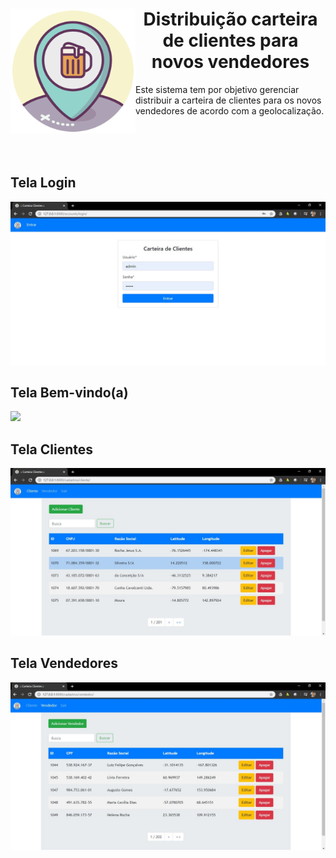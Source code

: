 <div>
  <img align="left" width="200" height="200" src="./static/cadastros/images/cerveja.png">
  <h1 align="center"> Distribuição carteira de clientes para novos vendedores </h1>
  <p> Este sistema tem por objetivo gerenciar distribuir a carteira de clientes para os novos vendedores de acordo com a geolocalização. </p> 
</div>
<br>
<br>
<br>

<h2> Tela Login </h2>
<img src="./static/cadastros/images/login.jpg">

<h2> Tela Bem-vindo(a) </h2>
<img src="./static/cadastros/images/benvindo.jpg">

<h2> Tela Clientes </h2>
<img src="./static/cadastros/images/cliente.jpg">

<h2> Tela Vendedores </h2>
<img src="./static/cadastros/images/vendedor.jpg">


